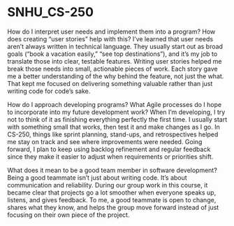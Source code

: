 # SNHU_CS-250

How do I interpret user needs and implement them into a program? How does creating “user stories” help with this?
I’ve learned that user needs aren’t always written in technical language. They usually start out as broad goals (“book a vacation easily,” “see top destinations”), and it’s my job to translate those into clear, testable features. Writing user stories helped me break those needs into small, actionable pieces of work. Each story gave me a better understanding of the why behind the feature, not just the what. That kept me focused on delivering something valuable rather than just writing code for code’s sake.

How do I approach developing programs? What Agile processes do I hope to incorporate into my future development work?
When I’m developing, I try not to think of it as finishing everything perfectly the first time. I usually start with something small that works, then test it and make changes as I go. In CS-250, things like sprint planning, stand-ups, and retrospectives helped me stay on track and see where improvements were needed. Going forward, I plan to keep using backlog refinement and regular feedback since they make it easier to adjust when requirements or priorities shift.

What does it mean to be a good team member in software development?
Being a good teammate isn’t just about writing code. It’s about communication and reliability. During our group work in this course, it became clear that projects go a lot smoother when everyone speaks up, listens, and gives feedback. To me, a good teammate is open to change, shares what they know, and helps the group move forward instead of just focusing on their own piece of the project.
